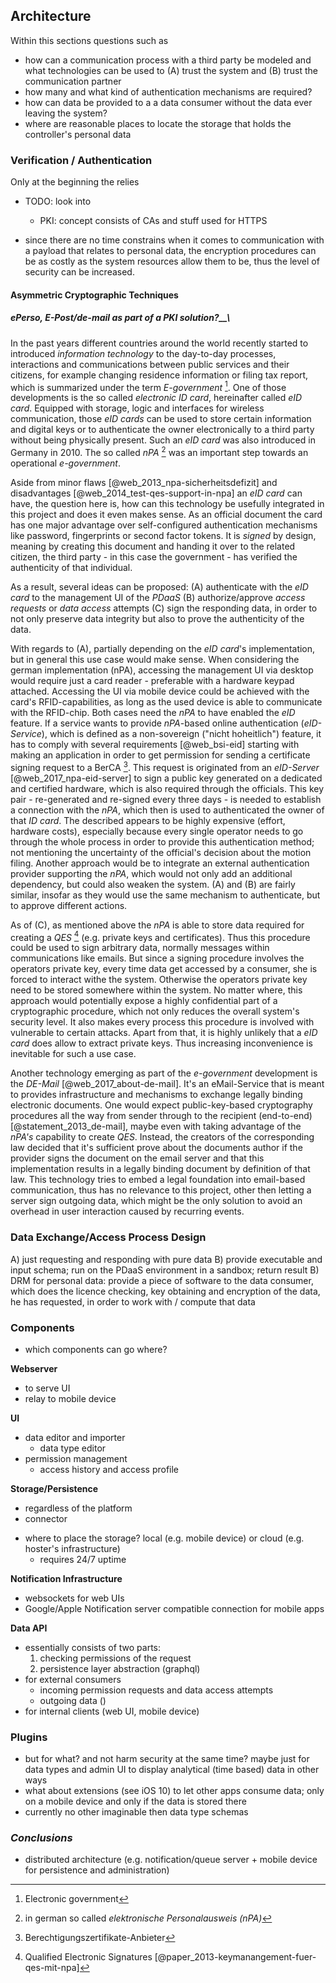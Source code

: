 ## Architecture


Within this sections questions such as 
+   how can a communication process with a third party be modeled and what technologies can be used 
    to 
(A) trust the system and
(B) trust the communication partner
+   how many and what kind of authentication mechanisms are required?
+   how can data be provided to a a data consumer without the data ever leaving the system?
+   where are reasonable places to locate the storage that holds the controller's personal data




### Verification / Authentication



Only at the beginning the relies 
        
+   TODO: look into
    -   PKI: concept consists of CAs and stuff used for HTTPS 

    
+   since there are no time constrains when it comes to communication with a payload that relates to 
personal data, the encryption procedures can be as costly as the system resources allow them to be,
thus the level of security can be increased.

#### Asymmetric Cryptographic Techniques

##### ePerso, E-Post/de-mail as part of a PKI solution?__\
In the past years different countries around the world recently started to introduced *information 
technology* to the day-to-day processes, interactions and communications between public services and 
their citizens, for example changing residence information or filing tax report, which is summarized 
under the term *E-government* [^abbr_egov]. One of those developments is the so called *electronic 
ID card*, hereinafter called *eID card*. Equipped with storage, logic and interfaces for wireless 
communication, those *eID cards* can be used to store certain information and digital keys or to 
authenticate the owner electronically to a third party without being physically present.
Such an *eID card* was also introduced in Germany in 2010. The so called *nPA* [^abbr_npa] was an 
important step towards an operational *e-government*.

Aside from minor flaws [@web_2013_npa-sicherheitsdefizit] and disadvantages [@web_2014_test-qes-support-in-npa] 
an *eID card* can have, the question here is, how can this technology be usefully integrated in this 
project and does it even makes sense. 
As an official document the card has one major advantage over self-configured authentication 
mechanisms like password, fingerprints or second factor tokens. It is *signed* by design, meaning 
by creating this document and handing it over to the related citizen, the third party - in this 
case the government - has verified the authenticity of that individual. 

As a result, several ideas can be proposed:
(A) authenticate with the *eID card* to the management UI of the *PDaaS*
(B) authorize/approve *access requests* or *data access* attempts 
(C) sign the responding data, in order to not only preserve data integrity but also to prove the 
    authenticity of the data.

With regards to (A), partially depending on the *eID card*'s implementation, but in general this use case 
would make sense. When considering the german implementation (nPA), accessing the management UI via desktop 
would require just a card reader - preferable with a hardware keypad attached. Accessing the UI via 
mobile device could be achieved with the card's RFID-capabilities, as long as the used device is 
able to communicate with the RFID-chip. Both cases need the *nPA* to have enabled the *eID* feature. If a
service wants to provide *nPA*-based online authentication (*eID-Service*), which is defined as a non-sovereign 
("nicht hoheitlich") feature, it has to comply with several requirements [@web_bsi-eid]
starting with making an application in order to get permission for sending a certificate signing 
request to a BerCA [^abbr_berca]. This request is originated from an *eID-Server* [@web_2017_npa-eid-server] to sign a public key generated on 
a dedicated and certified 
hardware, which is also required through the officials. This key pair - re-generated and re-signed
every three days - is needed to establish a connection with the *nPA*, which then is used to
authenticated the owner of that *ID card*. 
The described appears to be highly expensive (effort, hardware costs), especially because every 
single operator needs to go through the whole process in order to provide this authentication 
method; not mentioning the uncertainty of the official's decision about the motion filing. Another
approach would be to integrate an external authentication provider supporting the *nPA*, which
would not only add an additional dependency, but could also weaken the system.
(A) and (B) are fairly similar, insofar as they would use the same mechanism to authenticate, but
to approve different actions.

As of (C), as mentioned above the *nPA* is able to store data required for creating a *QES* 
[^abbr_qes] (e.g. private keys and certificates). Thus this procedure could be used to sign 
arbitrary data, normally messages within communications like emails. But since a signing procedure 
involves the operators private key, every time data get accessed by
a consumer, she is forced to interact withe the system. Otherwise the operators private key need to 
be stored somewhere within the system. No matter where, this approach would potentially expose a 
highly confidential part of a cryptographic procedure, which not only reduces the overall system's 
security level. It also makes every process this procedure is involved with vulnerable to certain 
attacks. Apart from that, it is highly unlikely that a *eID card* does allow to extract private 
keys. Thus increasing inconvenience is inevitable for such a use case.

Another technology emerging as part of the *e-government* development is the *DE-Mail* 
[@web_2017_about-de-mail]. It's an
eMail-Service that is meant to provides infrastructure and mechanisms to exchange legally binding 
electronic documents. One would expect public-key-based cryptography procedures all the way from 
sender through to the recipient (end-to-end) [@statement_2013_de-mail], maybe even with taking advantage of the *nPA's* 
capability to create *QES*. Instead, the creators of the corresponding 
law decided that it's sufficient prove about the documents author if the provider signs the document 
on the email server and that this implementation results in a legally binding document by definition 
of that law. 
This technology tries to embed a legal foundation into email-based communication, thus has no 
relevance to this project, other then letting a server sign outgoing data, which might be the only 
solution to avoid an overhead in user interaction caused by recurring events.


[^abbr_egov]: Electronic government

[^abbr_npa]: in german so called *elektronische Personalausweis (nPA)*

[^abbr_berca]: Berechtigungszertifikate-Anbieter

[^abbr_qes]: Qualified Electronic Signatures [@paper_2013-keymanangement-fuer-qes-mit-npa]


### Data Exchange/Access Process Design

A)  just requesting and responding with pure data
B)  provide executable and input schema; run on the PDaaS environment in a sandbox; return result
B)  DRM for personal data: provide a piece of software to the data consumer, which does the licence 
    checking, key obtaining and encryption of the data, he has requested, in order to work 
    with / compute that data



### Components

+   which components can go where?

__Webserver__
+   to serve UI
+   relay to mobile device

__UI__
+   data editor and importer
    -   data type editor
+   permission management
    -   access history and access profile
    
__Storage/Persistence__
+   regardless of the platform
+   connector
-   where to place the storage? local (e.g. mobile device) or cloud (e.g. hoster's infrastructure)
    +   requires 24/7 uptime
    
__Notification Infrastructure__
+   websockets for web UIs
+   Google/Apple Notification server compatible connection for mobile apps

__Data API__
+   essentially consists of two parts: 
    1)  checking permissions of the request
    2)  persistence layer abstraction (graphql)
+   for external consumers
    -   incoming permission requests and data access attempts
    -   outgoing data ()
+   for internal clients (web UI, mobile device)



### Plugins

+   but for what? and not harm security at the same time?
    maybe just for data types and admin UI to display analytical (time based) data in other ways
+   what about extensions (see iOS 10) to let other apps consume data; only on a mobile device and 
    only if the data is stored there
+   currently no other imaginable then data type schemas



### *Conclusions*

+   distributed architecture (e.g. notification/queue server + mobile device for persistence
    and administration)
